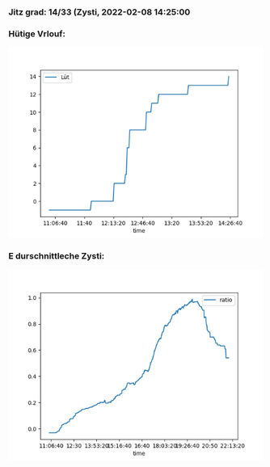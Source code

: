 ### Jitz grad: 14/33 (Zysti, 2022-02-08 14:25:00

### Hütige Vrlouf:
![Graph](Today.png)

### E durschnittleche Zysti:
![Graph](Zysti.png)